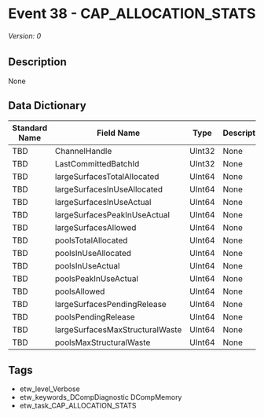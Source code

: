 # Event 38 - CAP_ALLOCATION_STATS
###### Version: 0

## Description
None

## Data Dictionary
|Standard Name|Field Name|Type|Description|Sample Value|
|---|---|---|---|---|
|TBD|ChannelHandle|UInt32|None|`None`|
|TBD|LastCommittedBatchId|UInt32|None|`None`|
|TBD|largeSurfacesTotalAllocated|UInt64|None|`None`|
|TBD|largeSurfacesInUseAllocated|UInt64|None|`None`|
|TBD|largeSurfacesInUseActual|UInt64|None|`None`|
|TBD|largeSurfacesPeakInUseActual|UInt64|None|`None`|
|TBD|largeSurfacesAllowed|UInt64|None|`None`|
|TBD|poolsTotalAllocated|UInt64|None|`None`|
|TBD|poolsInUseAllocated|UInt64|None|`None`|
|TBD|poolsInUseActual|UInt64|None|`None`|
|TBD|poolsPeakInUseActual|UInt64|None|`None`|
|TBD|poolsAllowed|UInt64|None|`None`|
|TBD|largeSurfacesPendingRelease|UInt64|None|`None`|
|TBD|poolsPendingRelease|UInt64|None|`None`|
|TBD|largeSurfacesMaxStructuralWaste|UInt64|None|`None`|
|TBD|poolsMaxStructuralWaste|UInt64|None|`None`|

## Tags
* etw_level_Verbose
* etw_keywords_DCompDiagnostic DCompMemory
* etw_task_CAP_ALLOCATION_STATS